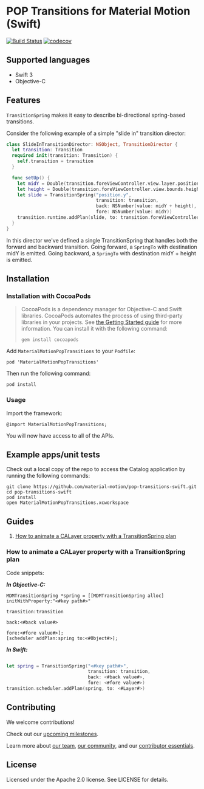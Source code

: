 # POP Transitions for Material Motion (Swift)

[![Build Status](https://travis-ci.org/material-motion/pop-transitions-swift.svg?branch=develop)](https://travis-ci.org/material-motion/pop-transitions-swift)
[![codecov](https://codecov.io/gh/material-motion/pop-transitions-swift/branch/develop/graph/badge.svg)](https://codecov.io/gh/material-motion/pop-transitions-swift)

## Supported languages

- Swift 3
- Objective-C

## Features

`TransitionSpring` makes it easy to describe bi-directional spring-based transitions.

Consider the following example of a simple "slide in" transition director:

```swift
class SlideInTransitionDirector: NSObject, TransitionDirector {
  let transition: Transition
  required init(transition: Transition) {
    self.transition = transition
  }

  func setUp() {
    let midY = Double(transition.foreViewController.view.layer.position.y)
    let height = Double(transition.foreViewController.view.bounds.height)
    let slide = TransitionSpring("position.y",
                                 transition: transition,
                                 back: NSNumber(value: midY + height),
                                 fore: NSNumber(value: midY))
    transition.runtime.addPlan(slide, to: transition.foreViewController.view.layer)
  }
}
```

In this director we've defined a single TransitionSpring that handles both the forward and backward
transition. Going forward, a `SpringTo` with destination midY is emitted. Going backward, a
`SpringTo` with destination midY + height is emitted.

## Installation

### Installation with CocoaPods

> CocoaPods is a dependency manager for Objective-C and Swift libraries. CocoaPods automates the
> process of using third-party libraries in your projects. See
> [the Getting Started guide](https://guides.cocoapods.org/using/getting-started.html) for more
> information. You can install it with the following command:
>
>     gem install cocoapods

Add `MaterialMotionPopTransitions` to your `Podfile`:

    pod 'MaterialMotionPopTransitions'

Then run the following command:

    pod install

### Usage

Import the framework:

    @import MaterialMotionPopTransitions;

You will now have access to all of the APIs.

## Example apps/unit tests

Check out a local copy of the repo to access the Catalog application by running the following
commands:

    git clone https://github.com/material-motion/pop-transitions-swift.git
    cd pop-transitions-swift
    pod install
    open MaterialMotionPopTransitions.xcworkspace

## Guides

1. [How to animate a CALayer property with a TransitionSpring plan](#how-to-animate-a-calayer-property-with-a-transitionspring-plan)

### How to animate a CALayer property with a TransitionSpring plan

Code snippets:

***In Objective-C:***

```objc
MDMTransitionSpring *spring = [[MDMTransitionSpring alloc] initWithProperty:"<#key path#>"
                                                                 transition:transition
                                                                       back:<#back value#>
                                                                       fore:<#fore value#>];
[scheduler addPlan:spring to:<#Object#>];
```

***In Swift:***

```swift

let spring = TransitionSpring("<#key path#>",
                              transition: transition,
                              back: <#back value#>,
                              fore: <#fore value#>)
transition.scheduler.addPlan(spring, to: <#Layer#>)
```

## Contributing

We welcome contributions!

Check out our [upcoming milestones](https://github.com/material-motion/pop-transitions-swift/milestones).

Learn more about [our team](https://material-motion.github.io/material-motion/team/),
[our community](https://material-motion.github.io/material-motion/team/community/), and
our [contributor essentials](https://material-motion.github.io/material-motion/team/essentials/).

## License

Licensed under the Apache 2.0 license. See LICENSE for details.
